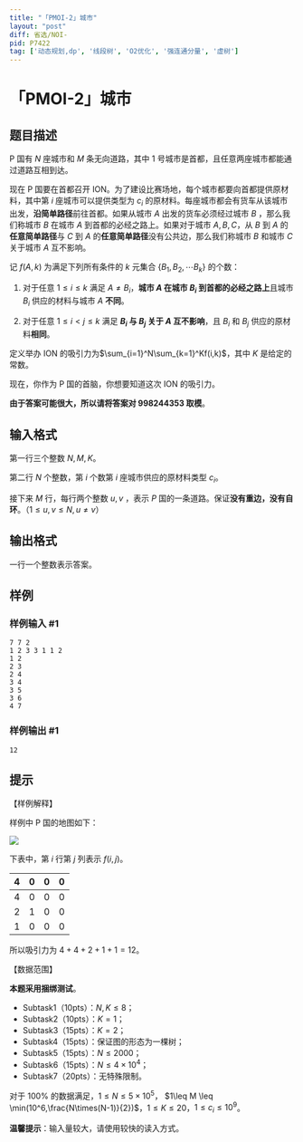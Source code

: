 ```yaml
---
title: "「PMOI-2」城市"
layout: "post"
diff: 省选/NOI-
pid: P7422
tag: ['动态规划,dp', '线段树', 'O2优化', '强连通分量', '虚树']
---
```

# 「PMOI-2」城市
## 题目描述

P 国有 $N$ 座城市和 $M$ 条无向道路，其中 $1$ 号城市是首都，且任意两座城市都能通过道路互相到达。

现在 P 国要在首都召开 ION。为了建设比赛场地，每个城市都要向首都提供原材料，其中第 $i$ 座城市可以提供类型为 $c_i$ 的原材料。每座城市都会有货车从该城市出发，**沿简单路径**前往首都。如果从城市 $A$ 出发的货车必须经过城市 $B$ ，那么我们称城市 $B$ 在城市 $A$ 到首都的必经之路上。如果对于城市 $A,B,C$，从 $B$ 到 $A$ 的**任意简单路径**与 $C$ 到 $A$ 的**任意简单路径**没有公共边，那么我们称城市 $B$ 和城市 $C$ 关于城市 $A$ 互不影响。

记 $f(A,k)$ 为满足下列所有条件的 $k$ 元集合 $\{B_1,B_2,\cdots B_k\}$ 的个数：

1. 对于任意 $1\leq i \leq k$ 满足 $A\neq B_i$，**城市 $A$ 在城市 $B_i$ 到首都的必经之路上**且城市 $B_i$ 供应的材料与城市 $A$ **不同**。

2. 对于任意 $1\leq i < j \leq k$ 满足 **$B_i$ 与 $B_j$ 关于 $A$ 互不影响**，且 $B_i$ 和 $B_j$ 供应的原材料**相同**。

定义举办 ION 的吸引力为$\sum_{i=1}^N\sum_{k=1}^Kf(i,k)$，其中 $K$ 是给定的常数。

现在，你作为 P 国的首脑，你想要知道这次 ION 的吸引力。

**由于答案可能很大，所以请将答案对 $998244353$ 取模**。
## 输入格式

第一行三个整数 $N,M,K$。

第二行 $N$ 个整数，第 $i$ 个数第 $i$ 座城市供应的原材料类型 $c_i$。

接下来 $M$ 行，每行两个整数 $u,v$ ，表示 $P$ 国的一条道路。保证**没有重边，没有自环**。（$1\leq u, v \leq N, u\neq v$）
## 输出格式

一行一个整数表示答案。
## 样例

### 样例输入 #1
```
7 7 2
1 2 3 3 1 1 2
1 2
2 3
2 4
3 4
3 5
3 6
4 7
```
### 样例输出 #1
```
12
```
## 提示

【样例解释】

样例中 P 国的地图如下：

![](https://cdn.luogu.com.cn/upload/image_hosting/vte597p4.png)

下表中，第 $i$ 行第 $j$ 列表示 $f(i,j)$。

| $4$ | $0$ | $0$ | $0$ |
| -----------: | -----------: | -----------: | -----------:
| $4$ | $0$ | $0$ | $0$ |
| $2$ | $1$ | $0$ | $0$ |
| $1$ | $0$ | $0$ | $0$ |

所以吸引力为 $4+4+2+1+1=12$。

【数据范围】

**本题采用捆绑测试**。

- Subtask1（10pts）：$N,K \le 8$；
- Subtask2（10pts）：$K=1$；
- Subtask3（15pts）：$K=2$；
- Subtask4（15pts）：保证图的形态为一棵树；
- Subtask5（15pts）：$N \le 2000$；
- Subtask6（15pts）：$N \le 4\times 10^4$；
- Subtask7（20pts）：无特殊限制。

对于 $100\%$ 的数据满足，$1\leq N\leq 5\times 10^5$， $1\leq M \leq \min(10^6,\frac{N\times(N-1)}{2})$，$1 \le K \le 20$，$1 \le c_i \le 10^9$。

**温馨提示**：输入量较大，请使用较快的读入方式。


